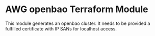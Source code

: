 # AWG openbao Terraform Module

This module generates an openbao cluster. It needs to be provided a fulfilled certificate with IP SANs for localhost access.
